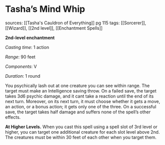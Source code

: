 # Tasha’s Mind Whip
sources: [[Tasha's Cauldron of Everything]] pg 115
tags: [[Sorcerer]], [[Wizard]], [[2nd level]], [[Enchantment Spells]]

**2nd-level enchantment**

*Casting time*: 1 action

*Range*: 90 feet

*Components*: V

*Duration*: 1 round

You psychically lash out at one creature you can see within range. The target must make an Intelligence saving throw. On a failed save, the target takes 3d6 psychic damage, and it cant take a reaction until the end of its next turn. Moreover, on its next turn, it must choose whether it gets a move, an action, or a bonus action; it gets only one of the three. On a successful save, the target takes half damage and suffers none of the spell’s other effects.

**At Higher Levels.** When you cast this spell using a spell slot of 3rd level or higher, you can target one additional creature for each slot level above 2nd. The creatures must be within 30 feet of each other when you target them.
